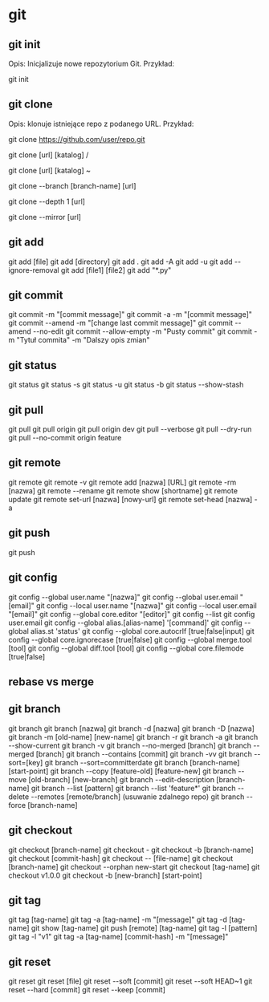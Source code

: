 # git

## git init

Opis: Inicjalizuje nowe repozytorium Git.
Przykład:

git init

## git clone

Opis: klonuje istniejące repo z podanego URL.
Przykład:

git clone https://github.com/user/repo.git

git clone [url] [katalog] /

git clone [url] [katalog] ~

git clone --branch [branch-name] [url]

git clone --depth 1 [url]

git clone --mirror [url]

## git add

git add [file]
git add [directory]
git add . git add -A
git add -u
git add --ignore-removal
git add [file1] [file2]
git add "*.py"

## git commit

git commit -m "[commit message]"
git commit -a -m "[commit message]"
git commit --amend -m "[change last commit message]"
git commit --amend --no-edit
git commit --allow-empty -m "Pusty commit"
git commit -m "Tytuł commita" -m "Dalszy opis zmian"

## git status

git status 
git status -s
git status -u
git status -b
git status --show-stash

## git pull

git pull
git pull origin
git pull origin dev
git pull --verbose
git pull --dry-run
git pull --no-commit origin feature

## git remote

git remote
git remote -v
git remote add [nazwa] [URL]
git remote -rm [nazwa]
git remote --rename <stara nazwa> <nowa nazwa>
git remote show [shortname]
git remote update
git remote set-url [nazwa] [nowy-url]
git remote set-head [nazwa] -a

## git push

git push

## git config

git config --global user.name "[nazwa]"
git config --global user.email "[email]"
git config --local user.name "[nazwa]"
git config --local user.email "[email]"
git config --global core.editor "[editor]"
git config --list
git config user.email
git config --global alias.[alias-name] '[command]'
git config --global alias.st 'status'
git config --global core.autocrlf [true|false|input]
git config --global core.ignorecase [true|false]
git config --global merge.tool [tool]
git config --global diff.tool [tool]
git config --global core.filemode [true|false]

## rebase vs merge

## git branch

git branch
git branch [nazwa]
git branch -d [nazwa]
git branch -D [nazwa]
git branch -m [old-name] [new-name]
git branch -r
git branch -a
git branch --show-current
git branch -v
git branch --no-merged [branch]
git branch --merged [branch]
git branch --contains [commit]
git branch -vv
git branch --sort=[key]
git branch --sort=committerdate
git branch [branch-name] [start-point]
git branch --copy [feature-old] [feature-new]
git branch --move [old-branch] [new-branch]
git branch --edit-description [branch-name]
git branch --list [pattern]
git branch --list 'feature*'
git branch --delete --remotes [remote/branch] (usuwanie zdalnego repo)
git branch --force [branch-name]

## git checkout

git checkout [branch-name]
git checkout -
git checkout -b [branch-name]
git checkout [commit-hash]
git checkout -- [file-name]
git checkout [branch-name] 
git checkout --orphan new-start
git checkout [tag-name]
git checkout v1.0.0
git checkout -b [new-branch] [start-point]

## git tag

git tag [tag-name]
git tag -a [tag-name] -m "[message]"
git tag -d [tag-name]
git show [tag-name]
git push [remote] [tag-name]
git tag -l [pattern]
git tag -l "v1"
git tag -a [tag-name] [commit-hash] -m "[message]"

## git reset

git reset
git reset [file]
git reset --soft [commit]
git reset --soft HEAD~1
git reset --hard [commit]
git reset --keep [commit]



